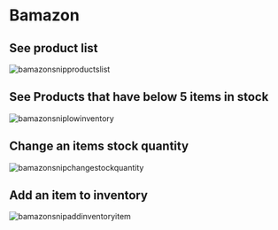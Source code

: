# Bamazon


## See product list
![bamazonsnipproductslist](https://user-images.githubusercontent.com/35464374/40330705-6ad935b8-5d13-11e8-9a99-c0678ebce4cf.gif)


## See Products that have below 5 items in stock
![bamazonsniplowinventory](https://user-images.githubusercontent.com/35464374/40330888-0d08b282-5d14-11e8-8076-669f1ce83e62.gif)


## Change an items stock quantity
![bamazonsnipchangestockquantity](https://user-images.githubusercontent.com/35464374/40330897-15f9f040-5d14-11e8-892f-b7936668e6c8.gif)


## Add an item to inventory
![bamazonsnipaddinventoryitem](https://user-images.githubusercontent.com/35464374/40330901-1b44ec76-5d14-11e8-8132-5ef5a587ecaa.gif)
